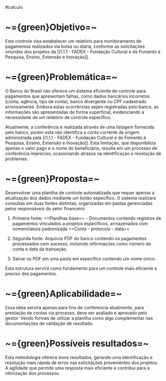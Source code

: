 #calculo
# ~={green}Objetivo=~

Este controle visa estabelecer um relatório para monitoramento de pagamentos realizados via bolsa ou diária, conforme as solicitações oriundas dos projetos da [[1.1.1 - FADEX - Fundação Cultural e de Fomento à Pesquisa, Ensino, Extensão e Inovação]].

# ~={green}Problemática=~

O Banco do Brasil não oferece um sistema eficiente de controle para pagamentos que apresentam falhas, como dados bancários incorretos (conta, agência, tipo de conta), banco divergente ou CPF cadastrado erroneamente. Embora estas ocorrências sejam registradas pelo banco, as informações são apresentadas de forma superficial, evidenciando a necessidade de um relatório de controle específico.

Atualmente, a conferência é realizada através de uma listagem fornecida pelo banco, porém esta não identifica a conta corrente de origem administrada pela [[1.1.1 - FADEX - Fundação Cultural e de Fomento à Pesquisa, Ensino, Extensão e Inovação]]. Esta limitação, que disponibiliza apenas o valor pago e o nome do beneficiário, resulta em um processo de conferência impreciso, ocasionando atrasos na identificação e resolução de problemas.

# ~={green}Proposta=~

Desenvolver uma planilha de controle automatizada que requer apenas a atualização dos dados mediante um botão específico. O sistema realizará consultas em duas fontes distintas, organizadas em pastas gerenciadas pelos responsáveis do setor financeiro:

1. Primeira fonte: ==Planilhas base== - Documentos contendo registros de pagamentos vinculados a projetos específicos, armazenados com nomenclatura padronizada ==Conta - protocolo - data==

2. Segunda fonte: Arquivos PDF do banco contendo os pagamentos processados com sucesso, incluindo informações como número da conta e data da transação.
   
3.  Salvar os PDF em uma pasta em específico contendo um nome único. 

Esta estrutura servirá como fundamento para um controle mais eficiente e preciso dos pagamentos.​​​​​​​​​​​​​​​​


# ~={green}Aplicabilidade=~

Essa ideia servirá apenas para fins de conferencia atualmente, para prestação de contas via processo, deve ser avaliado e aprovado pelo gestor. Vendo formas de utilizar a planilha como algo complementar nas documentações de validação de resultado.
# ~={green}Possíveis resultados=~

Esta metodologia oferece bons resultados, gerando uma identificação e resolução mais rápida de erros nas solicitações provenientes dos projetos. A agilidade que permite uma resposta mais eficiente e contribui para a otimização dos processos.